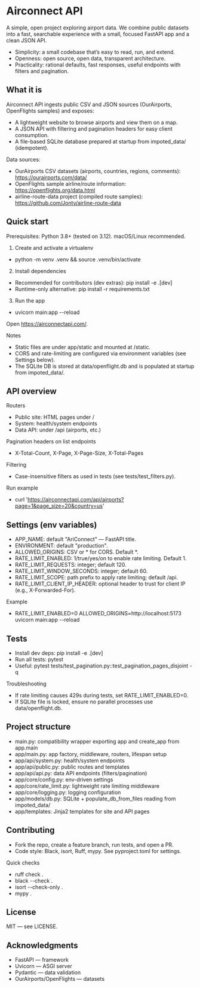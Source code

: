 # Airconnect API

A simple, open project exploring airport data. We combine public datasets into a fast, searchable experience with a small, focused FastAPI app and a clean JSON API.

- Simplicity: a small codebase that’s easy to read, run, and extend.
- Openness: open source, open data, transparent architecture.
- Practicality: rational defaults, fast responses, useful endpoints with filters and pagination.

## What it is
Airconnect API ingests public CSV and JSON sources (OurAirports, OpenFlights samples) and exposes:

- A lightweight website to browse airports and view them on a map.
- A JSON API with filtering and pagination headers for easy client consumption.
- A file-based SQLite database prepared at startup from impoted_data/ (idempotent).

Data sources:
- OurAirports CSV datasets (airports, countries, regions, comments): https://ourairports.com/data/
- OpenFlights sample airline/route information: https://openflights.org/data.html
- airline-route-data project (compiled route samples): https://github.com/Jonty/airline-route-data

## Quick start

Prerequisites: Python 3.8+ (tested on 3.12). macOS/Linux recommended.

1) Create and activate a virtualenv
- python -m venv .venv && source .venv/bin/activate

2) Install dependencies
- Recommended for contributors (dev extras): pip install -e .[dev]
- Runtime-only alternative: pip install -r requirements.txt

3) Run the app
- uvicorn main:app --reload

Open https://airconnectapi.com/.

Notes
- Static files are under app/static and mounted at /static.
- CORS and rate-limiting are configured via environment variables (see Settings below).
- The SQLite DB is stored at data/openflight.db and is populated at startup from impoted_data/.

## API overview

Routers
- Public site: HTML pages under /
- System: health/system endpoints
- Data API: under /api (airports, etc.)

Pagination headers on list endpoints
- X-Total-Count, X-Page, X-Page-Size, X-Total-Pages

Filtering
- Case-insensitive filters as used in tests (see tests/test_filters.py).

Run example
- curl 'https://airconnectapi.com/api/airports?page=1&page_size=20&country=us'

## Settings (env variables)

- APP_NAME: default "AriConnect" — FastAPI title.
- ENVIRONMENT: default "production".
- ALLOWED_ORIGINS: CSV or * for CORS. Default *.
- RATE_LIMIT_ENABLED: 1/true/yes/on to enable rate limiting. Default 1.
- RATE_LIMIT_REQUESTS: integer; default 120.
- RATE_LIMIT_WINDOW_SECONDS: integer; default 60.
- RATE_LIMIT_SCOPE: path prefix to apply rate limiting; default /api.
- RATE_LIMIT_CLIENT_IP_HEADER: optional header to trust for client IP (e.g., X-Forwarded-For).

Example
- RATE_LIMIT_ENABLED=0 ALLOWED_ORIGINS=http://localhost:5173 uvicorn main:app --reload

## Tests

- Install dev deps: pip install -e .[dev]
- Run all tests: pytest
- Useful: pytest tests/test_pagination.py::test_pagination_pages_disjoint -q

Troubleshooting
- If rate limiting causes 429s during tests, set RATE_LIMIT_ENABLED=0.
- If SQLite file is locked, ensure no parallel processes use data/openflight.db.

## Project structure

- main.py: compatibility wrapper exporting app and create_app from app.main
- app/main.py: app factory, middleware, routers, lifespan setup
- app/api/system.py: health/system endpoints
- app/api/public.py: public routes and templates
- app/api/api.py: data API endpoints (filters/pagination)
- app/core/config.py: env-driven settings
- app/core/rate_limit.py: lightweight rate limiting middleware
- app/core/logging.py: logging configuration
- app/models/db.py: SQLite + populate_db_from_files reading from impoted_data/
- app/templates: Jinja2 templates for site and API pages

## Contributing

- Fork the repo, create a feature branch, run tests, and open a PR.
- Code style: Black, isort, Ruff, mypy. See pyproject.toml for settings.

Quick checks
- ruff check .
- black --check .
- isort --check-only .
- mypy .

## License
MIT — see LICENSE.

## Acknowledgments
- FastAPI — framework
- Uvicorn — ASGI server
- Pydantic — data validation
- OurAirports/OpenFlights — datasets
